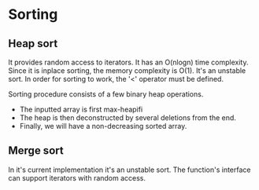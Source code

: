# Sorting

<h2>Heap sort</h2>
It provides random access to iterators.
It has an O(nlogn) time complexity.
Since it is inplace sorting, the memory complexity is O(1).
It's an unstable sort.
In order for sorting to work, the '<' operator must be defined.

Sorting procedure consists of a  few binary heap operations.
* The inputted array is first max-heapifi
* The heap is then deconstructed by several deletions from the end.
* Finally, we will have a non-decreasing sorted array.

<h2>Merge sort</h2>
In it's current implementation it's an unstable sort.
The function's interface can support iterators with random access.

